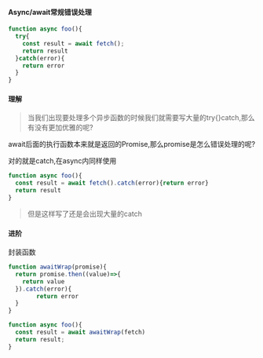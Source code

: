 #### Async/await常规错误处理

```js
function async foo(){
  try{
    const result = await fetch();
    return result
  }catch(error){
    return error
  }
}
```

#### 理解

> 当我们出现要处理多个异步函数的时候我们就需要写大量的try{}catch,那么有没有更加优雅的呢?

await后面的执行函数本来就是返回的Promise,那么promise是怎么错误处理的呢?

对的就是catch,在async内同样使用

```js
function async foo(){
  const result = await fetch().catch(error){return error}
  return result
}
```

> 但是这样写了还是会出现大量的catch

#### 进阶

封装函数

```js
function awaitWrap(promise){
  return promise.then((value)=>{
    return value
  }).catch(error){
		return error
  }
}

function async foo(){
  const result = await awaitWrap(fetch)
  return result;
}
```